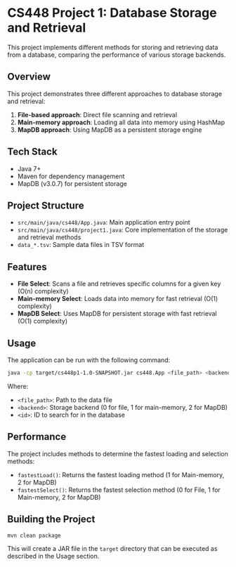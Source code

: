 # CS448 Project 1: Database Storage and Retrieval

This project implements different methods for storing and retrieving data from a database, comparing the performance of various storage backends.

## Overview

This project demonstrates three different approaches to database storage and retrieval:
1. **File-based approach**: Direct file scanning and retrieval
2. **Main-memory approach**: Loading all data into memory using HashMap
3. **MapDB approach**: Using MapDB as a persistent storage engine

## Tech Stack

- Java 7+
- Maven for dependency management
- MapDB (v3.0.7) for persistent storage

## Project Structure

- `src/main/java/cs448/App.java`: Main application entry point
- `src/main/java/cs448/project1.java`: Core implementation of the storage and retrieval methods
- `data_*.tsv`: Sample data files in TSV format

## Features

- **File Select**: Scans a file and retrieves specific columns for a given key (O(n) complexity)
- **Main-memory Select**: Loads data into memory for fast retrieval (O(1) complexity)
- **MapDB Select**: Uses MapDB for persistent storage with fast retrieval (O(1) complexity)

## Usage

The application can be run with the following command:

```bash
java -cp target/cs448p1-1.0-SNAPSHOT.jar cs448.App <file_path> <backend> <id>
```

Where:
- `<file_path>`: Path to the data file
- `<backend>`: Storage backend (0 for file, 1 for main-memory, 2 for MapDB)
- `<id>`: ID to search for in the database

## Performance

The project includes methods to determine the fastest loading and selection methods:
- `fastestLoad()`: Returns the fastest loading method (1 for Main-memory, 2 for MapDB)
- `fastestSelect()`: Returns the fastest selection method (0 for File, 1 for Main-memory, 2 for MapDB)

## Building the Project

```bash
mvn clean package
```

This will create a JAR file in the `target` directory that can be executed as described in the Usage section.
